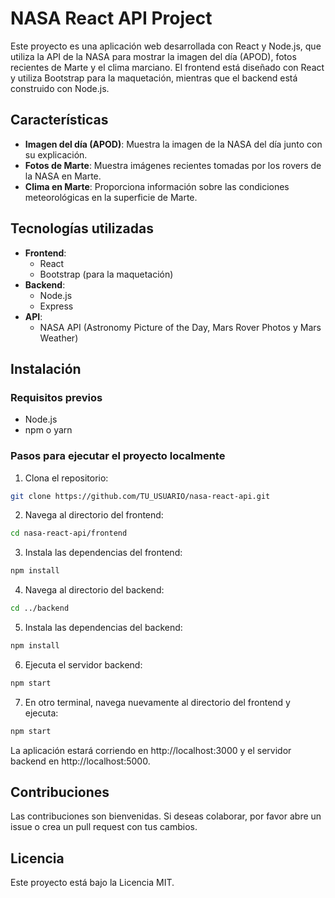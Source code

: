 # NASA React API Project

Este proyecto es una aplicación web desarrollada con React y Node.js, que utiliza la API de la NASA para mostrar la imagen del día (APOD), fotos recientes de Marte y el clima marciano. El frontend está diseñado con React y utiliza Bootstrap para la maquetación, mientras que el backend está construido con Node.js.

## Características

- **Imagen del día (APOD)**: Muestra la imagen de la NASA del día junto con su explicación.
- **Fotos de Marte**: Muestra imágenes recientes tomadas por los rovers de la NASA en Marte.
- **Clima en Marte**: Proporciona información sobre las condiciones meteorológicas en la superficie de Marte.

## Tecnologías utilizadas

- **Frontend**:
  - React
  - Bootstrap (para la maquetación)
- **Backend**:
  - Node.js
  - Express
- **API**:
  - NASA API (Astronomy Picture of the Day, Mars Rover Photos y Mars Weather)

## Instalación

### Requisitos previos

- Node.js
- npm o yarn

### Pasos para ejecutar el proyecto localmente

1. Clona el repositorio:

```bash
git clone https://github.com/TU_USUARIO/nasa-react-api.git
```

2. Navega al directorio del frontend:

```bash
cd nasa-react-api/frontend
```

3. Instala las dependencias del frontend:

```bash
npm install
```

4. Navega al directorio del backend:

```bash
cd ../backend
```

5. Instala las dependencias del backend:

```bash
npm install
```

6. Ejecuta el servidor backend:

```bash
npm start
```

7. En otro terminal, navega nuevamente al directorio del frontend y ejecuta:

```bash
npm start
```

La aplicación estará corriendo en http://localhost:3000 y el servidor backend en http://localhost:5000.

## Contribuciones

Las contribuciones son bienvenidas. Si deseas colaborar, por favor abre un issue o crea un pull request con tus cambios.

## Licencia

Este proyecto está bajo la Licencia MIT.
```
